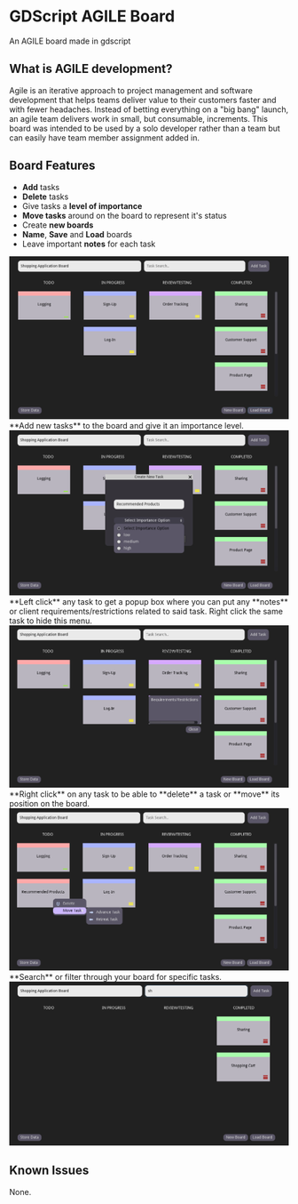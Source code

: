 # GDScript AGILE Board
 An AGILE board made in gdscript
 
 ## What is AGILE development?
 Agile is an iterative approach to project management and software development that helps teams deliver value to their customers faster and with fewer headaches. Instead of betting everything on a "big bang" launch, an agile team delivers work in small, but consumable, increments. This board was intended to be used by a solo developer rather than a team but can easily have team member assignment added in.


 ## Board Features

- **Add** tasks
- **Delete** tasks
- Give tasks a **level of importance**
- **Move tasks** around on the board to represent it's status
- Create **new boards**
- **Name**, **Save** and **Load** boards
- Leave important **notes** for each task


<img src="images/Full-Board.png">
**Add new tasks** to the board and give it an importance level.
<img src="images/New-Task.png">
**Left click** any task to get a popup box where you can put any **notes** or client requirements/restrictions related to said task. Right click the same task to hide this menu.
<img src="images/Requirements-Box.png">
**Right click** on any task to be able to **delete** a task or **move** its position on the board.
<img src="images/Right-Click-Menu.png">
**Search** or filter through your board for specific tasks.
<img src="images/Search-Board.png">

## Known Issues
None.